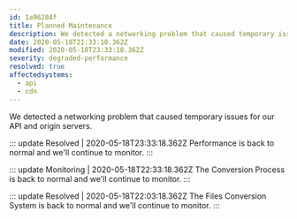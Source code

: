 ```yaml
---
id: 1a96284f
title: Planned Maintenance
description: We detected a networking problem that caused temporary issues for our API and origin servers.
date: 2020-05-18T21:33:18.362Z
modified: 2020-05-18T23:33:18.362Z
severity: degraded-performance
resolved: true
affectedsystems:
  - api
  - cdn
---
```


We detected a networking problem that caused temporary issues for our API and origin servers.


::: update Resolved | 2020-05-18T23:33:18.362Z
Performance is back to normal and we'll continue to monitor.
:::

::: update Monitoring | 2020-05-18T22:33:18.362Z
The Conversion Process is back to normal and we'll continue to monitor.
:::

::: update Resolved | 2020-05-18T22:03:18.362Z
The Files Conversion System is back to normal and we'll continue to monitor.
:::

